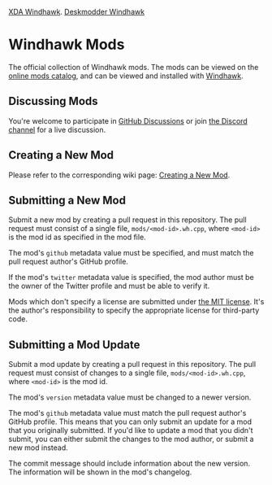 [XDA Windhawk](https://www.xda-developers.com/best-windhawk-mods-make-windows-11-pc-more-interesting/). 
[Deskmodder Windhawk](https://www.deskmodder.de/blog/2024/07/28/windhawk-1-5-neue-finale-version-fuer-die-vielen-mods-fuer-windows-10-und-windows-11/)  

# Windhawk Mods

The official collection of Windhawk mods. The mods can be viewed on the [online mods catalog](https://windhawk.net/mods), and can be viewed and installed with [Windhawk](https://windhawk.net/).

## Discussing Mods

You're welcome to participate in [GitHub Discussions](https://github.com/ramensoftware/windhawk-mods/discussions) or join [the Discord channel](https://discord.com/servers/windhawk-923944342991818753) for a live discussion.

## Creating a New Mod

Please refer to the corresponding wiki page: [Creating a New Mod](https://github.com/ramensoftware/windhawk/wiki/creating-a-new-mod).

## Submitting a New Mod

Submit a new mod by creating a pull request in this repository. The pull request must consist of a single file, `mods/<mod-id>.wh.cpp`, where `<mod-id>` is the mod id as specified in the mod file.

The mod's `github` metadata value must be specified, and must match the pull request author's GitHub profile.

If the mod's `twitter` metadata value is specified, the mod author must be the owner of the Twitter profile and must be able to verify it.

Mods which don't specify a license are submitted under [the MIT license](https://opensource.org/licenses/MIT). It's the author's responsibility to specify the appropriate license for third-party code.

## Submitting a Mod Update

Submit a mod update by creating a pull request in this repository. The pull request must consist of changes to a single file, `mods/<mod-id>.wh.cpp`, where `<mod-id>` is the mod id.

The mod's `version` metadata value must be changed to a newer version.

The mod's `github` metadata value must match the pull request author's GitHub profile. This means that you can only submit an update for a mod that you originally submitted. If you'd like to update a mod that you didn't submit, you can either submit the changes to the mod author, or submit a new mod instead.

The commit message should include information about the new version. The information will be shown in the mod's changelog.
